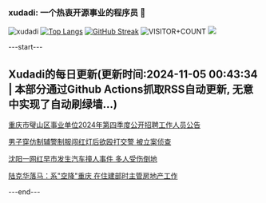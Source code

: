 ### xudadi: 一个热衷开源事业的程序员 👋

![xudadi](https://github-readme-stats-git-masterorgs-github-readme-stats-team.vercel.app/api?username=xudadi)
[![Top Langs](https://github-readme-stats.vercel.app/api/top-langs/?username=xudadi)](https://github.com/anuraghazra/github-readme-stats)
[![GitHub Streak](https://streak-stats.demolab.com?user=xudadi&locale=zh_Hans)](https://git.io/streak-stats)
![VISITOR+COUNT](https://komarev.com/ghpvc/?username=xudadi&label=VISITOR+COUNT)
![](https://raw.githubusercontent.com/xudadi/xudadi/main/assets/github-contribution-grid-snake.svg)


---start---

## Xudadi的每日更新(更新时间:2024-11-05 00:43:34 | 本部分通过Github Actions抓取RSS自动更新, 无意中实现了自动刷绿墙...)

[重庆市璧山区事业单位2024年第四季度公开招聘工作人员公告](https://www.gongkaoleida.com/article/2181587)

[男子穿仿制辅警制服闯红灯后欲殴打交警 被立案侦查](https://m.163.com/news/article/JG5BT6CF0001899O.html)

[沈阳一网红早市发生汽车撞人事件 多人受伤倒地](https://m.163.com/news/article/JG5BGHBL0001899O.html)

[陆克华落马：系"空降"重庆 在住建部时主管房地产工作](https://m.163.com/news/article/JG5AJ2SF05129QAF.html)

---end---
